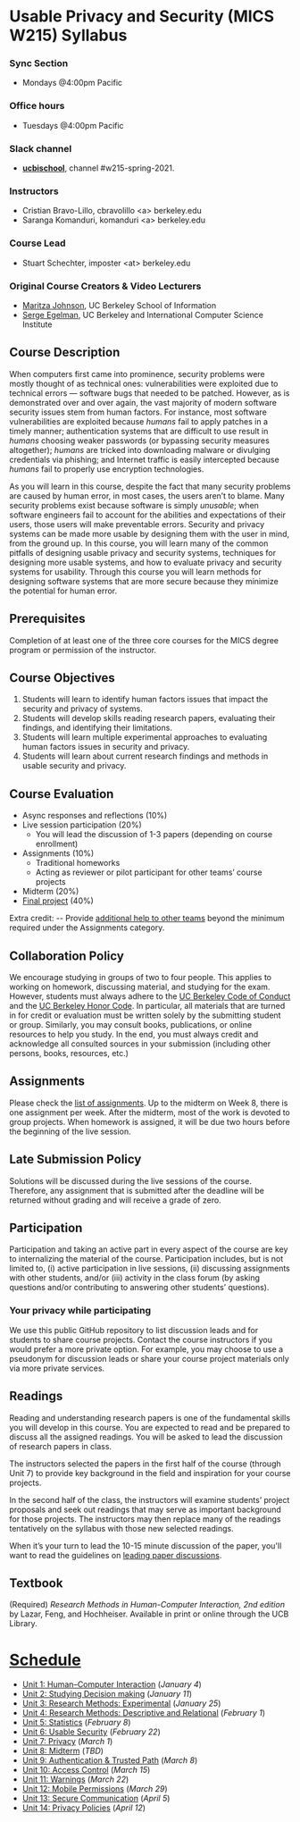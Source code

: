 # Usable Privacy and Security (MICS W215) Syllabus

### Sync Section

  - Mondays @4:00pm Pacific

### Office hours

  - Tuesdays @4:00pm Pacific

### Slack channel

  - [**ucbischool**](https://ucbischool.slack.com), channel #w215-spring-2021.

### Instructors

 -  Cristian Bravo-Lillo, cbravolillo \<a\> berkeley.edu
 -  Saranga Komanduri, komanduri \<a\> berkeley.edu

### Course Lead

 -  Stuart Schechter, imposter \<at\> berkeley.edu

### Original Course Creators & Video Lecturers

 - [Maritza Johnson](http://maritzajohnson.com/), UC Berkeley School of Information
 - [Serge Egelman](https://www.guanotronic.com/~serge/), UC Berkeley and International Computer Science Institute



## Course Description

When computers first came into prominence, security problems were mostly thought of as technical ones: vulnerabilities were exploited due to technical errors — software bugs that needed to be patched. However, as is demonstrated over and over again, the vast majority of modern software security issues stem from human factors. For instance, most software vulnerabilities are exploited because *humans* fail to apply patches in a timely manner; authentication systems that are difficult to use result in *humans* choosing weaker passwords (or bypassing security measures altogether); *humans* are tricked into downloading malware or divulging credentials via phishing; and Internet traffic is easily intercepted because *humans* fail to properly use encryption technologies.

As you will learn in this course, despite the fact that many security problems are caused by human error, in most cases, the users aren’t to blame. Many security problems exist because software is simply *unusable*; when software engineers fail to account for the abilities and expectations of their users, those users will make preventable errors. Security and privacy systems can be made more usable by designing them with the user in mind, from the ground up. In this course, you will learn many of the common pitfalls of designing usable privacy and security systems, techniques for designing more usable systems, and how to evaluate privacy and security systems for usability. Through this course you will learn methods for designing software systems that are more secure because they minimize the potential for human error.



## Prerequisites

Completion of at least one of the three core courses for the MICS degree program or permission of the instructor.



## Course Objectives

1. Students will learn to identify human factors issues that impact the security and privacy of systems.
2. Students will develop skills reading research papers, evaluating their findings, and identifying their limitations.
3. Students will learn multiple experimental approaches to evaluating human factors issues in security and privacy.
4. Students will learn about current research findings and methods in usable security and privacy.



## Course Evaluation

  - Async responses and reflections (10%)
  - Live session participation (20%)
    - You will lead the discussion of 1-3 papers (depending on course enrollment)
  - Assignments (10%)
    - Traditional homeworks
    - Acting as reviewer or pilot participant for other teams’ course projects
  - Midterm (20%)
  - [Final project](/project/) (40%)

Extra credit:
  -- Provide [additional help to other teams](/project/helping-others.md) beyond the minimum required under the Assignments category.



## Collaboration Policy

We encourage studying in groups of two to four people. This applies to working on homework, discussing material, and studying for the exam. However, students must always adhere to the [UC Berkeley Code of Conduct](http://sa.berkeley.edu/code-of-conduct) and the [UC Berkeley Honor Code](https://teaching.berkeley.edu/berkeley-honor-code). In particular, all materials that are turned in for credit or evaluation must be written solely by the submitting student or group. Similarly, you may consult books, publications, or online resources to help you study. In the end, you must always credit and acknowledge all consulted sources in your submission (including other persons, books, resources, etc.)



## Assignments

Please check the [list of assignments](/assignments/). Up to the midterm on Week 8, there is one assignment per week. After the midterm, most of the work is devoted to group projects. When homework is assigned, it will be due two hours before the beginning of the live session.



## Late Submission Policy

Solutions will be discussed during the live sessions of the course. Therefore, any assignment that is submitted after the deadline will be returned without grading and will receive a grade of zero.



## Participation

Participation and taking an active part in every aspect of the course are key to internalizing the material of the course. Participation includes, but is not limited to, (i) active participation in live sessions, (ii) discussing assignments with other students, and/or (iii) activity in the class forum (by asking questions and/or contributing to answering other students’ questions).



### Your privacy while participating

We use this public GitHub repository to list discussion leads and for students to share course projects. Contact the course instructors if you would prefer a more private option. For example, you may choose to use a pseudonym for discussion leads or share your course project materials only via more private services.



## Readings

Reading and understanding research papers is one of the fundamental skills you will develop in this course. You are expected to read and be prepared to discuss all the assigned readings. You will be asked to lead the discussion of research papers in class.

The instructors selected the papers in the first half of the course (through Unit 7) to provide key background in the field and inspiration for your course projects.

In the second half of the class, the instructors will examine students’ project proposals and seek out readings that may serve as important background for those projects. The instructors may then replace many of the readings tentatively on the syllabus with those new selected readings.

When it’s your turn to lead the 10-15 minute discussion of the paper, you'll want to read the guidelines on [leading paper discussions](/leading-paper-discussions.md).



## Textbook

(Required) *Research Methods in Human-Computer Interaction, 2nd edition* by Lazar, Feng, and Hochheiser.  Available in print or online through the UCB Library.



# [Schedule](/schedule)

 - [Unit 1: Human–Computer Interaction](./schedule/unit-01.md) (*January 4*)
 - [Unit 2: Studying Decision making](./schedule/unit-02.md) (*January 11*)
 - [Unit 3: Research Methods: Experimental](./schedule/unit-03.md) (*January 25*)
 - [Unit 4: Research Methods: Descriptive and Relational](./schedule/unit-04.md) (*February 1*)
 - [Unit 5: Statistics](./schedule/unit-05.md) (*February 8*)
 - [Unit 6: Usable Security](./schedule/unit-06.md) (*February 22*)
 - [Unit 7: Privacy](./schedule/unit-07.md) (*March 1*)
 - [Unit 8: Midterm](./schedule/unit-08.md) (*TBD*)
 - [Unit 9: Authentication & Trusted Path](./schedule/unit-09.md) (*March 8*)
 - [Unit 10: Access Control](./schedule/unit-10.md) (*March 15*)
 - [Unit 11: Warnings](./schedule/unit-11.md) (*March 22*)
 - [Unit 12: Mobile Permissions](./schedule/unit-12.md) (*March 29*)
 - [Unit 13: Secure Communication](./schedule/unit-13.md) (*April 5*)
 - [Unit 14: Privacy Policies](./schedule/unit-14.md) (*April 12*)
